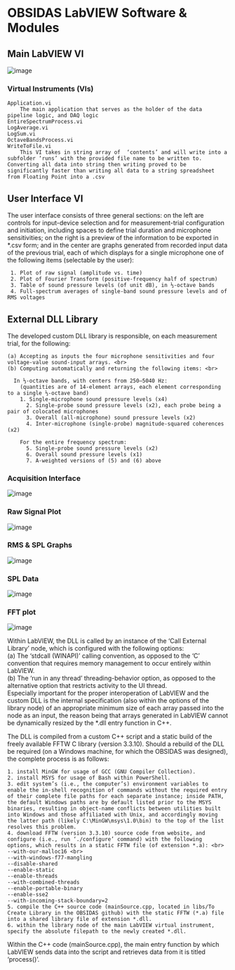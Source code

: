 # OBSIDAS LabVIEW Software & Modules
## Main LabVIEW VI
![image](https://github.com/MuhammedAbdalla/OBSIDAS-LabVIEW/assets/54071115/2e92fb91-6ba0-4c8a-b0a4-822b15bbf90f)

### Virtual Instruments (VIs)
	Application.vi
		The main application that serves as the holder of the data pipeline logic, and DAQ logic
	EntireSpectrumProcess.vi
	LogAverage.vi
	LogSum.vi
	OctaveBandsProcess.vi
	WriteToFile.vi
		This VI takes in string array of  ‘contents’ and will write into a subfolder ‘runs’ with the provided file name to be written to. Converting all data into string then writing proved to be significantly faster than writing all data to a string spreadsheet from Floating Point into a .csv

## User Interface VI
The user interface consists of three general sections: on the left are controls for input-device selection and for measurement-trial configuration and initiation, including spaces to define trial duration and microphone sensitivities; on the right is a preview of the information to be exported in *.csv form; and in the center are graphs generated from recorded input data of the previous trial, each of which displays for a single microphone one of the following items (selectable by the user):

     1. Plot of raw signal (amplitude vs. time)
     2. Plot of Fourier Transform (positive-frequency half of spectrum)
     3. Table of sound pressure levels (of unit dB), in ⅓-octave bands
     4. Full-spectrum averages of single-band sound pressure levels and of RMS voltages


## External DLL Library
The developed custom DLL library is responsible, on each measurement trial, for the following: <br>
      
    (a) Accepting as inputs the four microphone sensitivities and four voltage-value sound-input arrays. <br>
    (b) Computing automatically and returning the following items: <br>

	  In ⅓-octave bands, with centers from 250–5040 Hz:
	    (quantities are of 14-element arrays, each element corresponding to a single ⅓-octave band)
        1. Single-microphone sound pressure levels (x4)
 	      2. Single-probe sound pressure levels (x2), each probe being a pair of colocated microphones
 	      3. Overall (all-microphone) sound pressure levels (x2)
 	      4. Inter-microphone (single-probe) magnitude-squared coherences (x2)

	    For the entire frequency spectrum:
 	      5. Single-probe sound pressure levels (x2)
 	      6. Overall sound pressure levels (x1)
 	      7. A-weighted versions of (5) and (6) above

### Acquisition Interface
![image](https://github.com/MuhammedAbdalla/OBSIDAS-LabVIEW/assets/54071115/76fc3e26-9483-42fb-8653-17237035d64f)

### Raw Signal Plot
![image](https://github.com/MuhammedAbdalla/OBSIDAS-LabVIEW/assets/54071115/25faace1-e279-4a77-9d28-797af8835120)

### RMS & SPL Graphs
![image](https://github.com/MuhammedAbdalla/OBSIDAS-LabVIEW/assets/54071115/818a0348-36e3-4ade-b056-f1be4a6d2db5)

### SPL Data
![image](https://github.com/MuhammedAbdalla/OBSIDAS-LabVIEW/assets/54071115/86f11091-6a82-4686-816e-a40c96bc88d2)

### FFT plot
![image](https://github.com/MuhammedAbdalla/OBSIDAS-LabVIEW/assets/54071115/1fb15d40-e4da-4c8f-a792-9d5d4ffa0e49)

Within LabVIEW, the DLL is called by an instance of the ‘Call External Library’ node, which is configured with the following options: <br>
(a) The ‘stdcall (WINAPI)’ calling convention, as opposed to the ‘C’ convention that requires memory management to occur entirely within LabVIEW. <br>
(b) The ‘run in any thread’ threading-behavior option, as opposed to the alternative option that restricts activity to the UI thread. <br>
Especially important for the proper interoperation of LabVIEW and the custom DLL is the internal specification (also within the options of the library node) of an appropriate minimum size of each array passed into the node as an input, the reason being that arrays generated in LabVIEW cannot be dynamically resized by the *.dll entry function in C++. <br>

The DLL is compiled from a custom C++ script and a static build of the freely available FFTW C library (version 3.3.10). Should a rebuild of the DLL be required (on a Windows machine, for which the OBSIDAS was designed), the complete process is as follows:


    1. install MinGW for usage of GCC (GNU Compiler Collection).
    2. install MSYS for usage of Bash within PowerShell.
    3. edit system’s (i.e., the computer’s) environment variables to enable the in-shell recognition of commands without the required entry of their complete file paths for each separate instance; inside PATH, the default Windows paths are by default listed prior to the MSYS binaries, resulting in object-name conflicts between utilities built into Windows and those affiliated with Unix, and accordingly moving the latter path (likely C:\MinGW\msys\1.0\bin) to the top of the list resolves this problem.
    4. download FFTW (version 3.3.10) source code from website, and configure (i.e., run ‘./configure’ command) with the following options, which results in a static FFTW file (of extension *.a): <br>
    --with-our-malloc16 <br>
    --with-windows-f77-mangling 
    --disable-shared
    --enable-static
    --enable-threads
    --with-combined-threads
    --enable-portable-binary
    --enable-sse2
    --with-incoming-stack-boundary=2
    5. compile the C++ source code (mainSource.cpp, located in libs/To Create Library in the OBSIDAS github) with the static FFTW (*.a) file into a shared library file of extension *.dll.
    6. within the library node of the main LabVIEW virtual instrument, specify the absolute filepath to the newly created *.dll.

Within the C++ code (mainSource.cpp), the main entry function by which LabVIEW sends data into the script and retrieves data from it is titled ‘process()’. 
